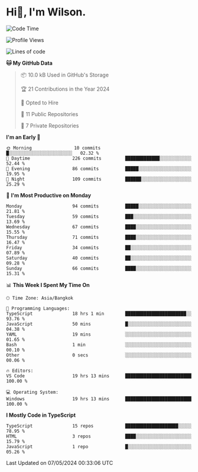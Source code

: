 # Hi👋, I'm Wilson.
<!--START_SECTION:waka-->
![Code Time](http://img.shields.io/badge/Code%20Time-1%2C338%20hrs%2057%20mins-blue)

![Profile Views](http://img.shields.io/badge/Profile%20Views-0-blue)

![Lines of code](https://img.shields.io/badge/From%20Hello%20World%20I%27ve%20Written-194.1%20thousand%20lines%20of%20code-blue)

**🐱 My GitHub Data** 

> 📦 10.0 kB Used in GitHub's Storage 
 > 
> 🏆 21 Contributions in the Year 2024
 > 
> 💼 Opted to Hire
 > 
> 📜 11 Public Repositories 
 > 
> 🔑 7 Private Repositories 
 > 
**I'm an Early 🐤** 

```text
🌞 Morning                10 commits          █░░░░░░░░░░░░░░░░░░░░░░░░   02.32 % 
🌆 Daytime                226 commits         █████████████░░░░░░░░░░░░   52.44 % 
🌃 Evening                86 commits          █████░░░░░░░░░░░░░░░░░░░░   19.95 % 
🌙 Night                  109 commits         ██████░░░░░░░░░░░░░░░░░░░   25.29 % 
```
📅 **I'm Most Productive on Monday** 

```text
Monday                   94 commits          █████░░░░░░░░░░░░░░░░░░░░   21.81 % 
Tuesday                  59 commits          ███░░░░░░░░░░░░░░░░░░░░░░   13.69 % 
Wednesday                67 commits          ████░░░░░░░░░░░░░░░░░░░░░   15.55 % 
Thursday                 71 commits          ████░░░░░░░░░░░░░░░░░░░░░   16.47 % 
Friday                   34 commits          ██░░░░░░░░░░░░░░░░░░░░░░░   07.89 % 
Saturday                 40 commits          ██░░░░░░░░░░░░░░░░░░░░░░░   09.28 % 
Sunday                   66 commits          ████░░░░░░░░░░░░░░░░░░░░░   15.31 % 
```


📊 **This Week I Spent My Time On** 

```text
🕑︎ Time Zone: Asia/Bangkok

💬 Programming Languages: 
TypeScript               18 hrs 1 min        ███████████████████████░░   93.76 % 
JavaScript               50 mins             █░░░░░░░░░░░░░░░░░░░░░░░░   04.38 % 
YAML                     19 mins             ░░░░░░░░░░░░░░░░░░░░░░░░░   01.65 % 
Bash                     1 min               ░░░░░░░░░░░░░░░░░░░░░░░░░   00.10 % 
Other                    0 secs              ░░░░░░░░░░░░░░░░░░░░░░░░░   00.06 % 

🔥 Editors: 
VS Code                  19 hrs 13 mins      █████████████████████████   100.00 % 

💻 Operating System: 
Windows                  19 hrs 13 mins      █████████████████████████   100.00 % 
```

**I Mostly Code in TypeScript** 

```text
TypeScript               15 repos            ████████████████████░░░░░   78.95 % 
HTML                     3 repos             ████░░░░░░░░░░░░░░░░░░░░░   15.79 % 
JavaScript               1 repo              █░░░░░░░░░░░░░░░░░░░░░░░░   05.26 % 
```




 Last Updated on 07/05/2024 00:33:06 UTC
<!--END_SECTION:waka-->

